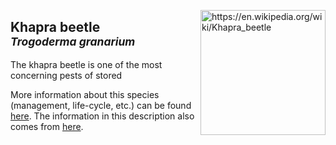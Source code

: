 <img 
title="https://en.wikipedia.org/wiki/Khapra_beetle"
src="https://upload.wikimedia.org/wikipedia/commons/f/fc/Khapra_beetle.jpg" 
height="200"
class="center"
align="right">

## Khapra beetle <br><sup>*Trogoderma granarium*</sup>

The khapra beetle is one of the most concerning pests of stored

More information about this species (management, life-cycle, etc.) can be found [here](http://entnemdept.ufl.edu/creatures/urban/beetles/khapra_beetle.htm). The information in this description also comes from [here](http://entnemdept.ufl.edu/creatures/urban/beetles/khapra_beetle.htm).

<!--stackedit_data:
eyJoaXN0b3J5IjpbMzAzMTEyNDgwLC0xMjE0NzIwMjQxLDE0Nz
I0ODMxOCw1NzQ5Njg2OTcsMTEyNTg5OTgxMCwtMzMxNjQxODY2
XX0=
-->